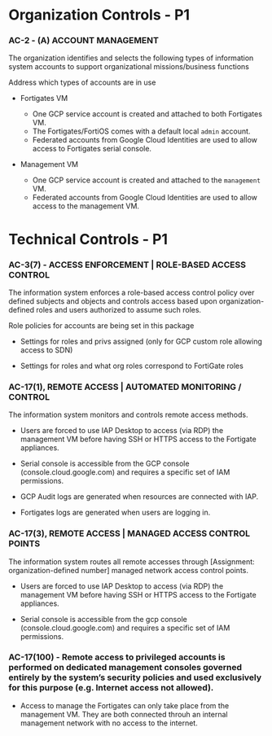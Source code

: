 # Organization Controls - P1

### AC-2 - (A) ACCOUNT MANAGEMENT
The organization identifies and selects the following types of information system accounts to support organizational missions/business functions

Address which types of accounts are in use
* Fortigates VM
  - One GCP service account is created and attached to both Fortigates VM.
  - The Fortigates/FortiOS comes with a default local `admin` account.
  - Federated accounts from Google Cloud Identities are used to allow access to Fortigates serial console.

* Management VM
  - One GCP service account is created and attached to the `management` VM.
  - Federated accounts from Google Cloud Identities are used to allow access to the management VM.

# Technical Controls - P1

### AC-3(7) - ACCESS ENFORCEMENT | ROLE-BASED ACCESS CONTROL
The information system enforces a role-based access control policy over defined subjects and objects and controls access based upon organization-defined roles and users authorized to assume such roles.

Role policies for accounts are being set in this package
* Settings for roles and privs assigned (only for GCP custom role allowing access to SDN)

* Settings for roles and what org roles correspond to FortiGate roles

### AC-17(1), REMOTE ACCESS | AUTOMATED MONITORING / CONTROL
The information system monitors and controls remote access methods.

* Users are forced to use IAP Desktop to access (via RDP) the management VM before having SSH or HTTPS access to the Fortigate appliances.

* Serial console is accessible from the GCP console (console.cloud.google.com) and requires a specific set of IAM permissions.

* GCP Audit logs are generated when resources are connected with IAP.

* Fortigates logs are generated when users are logging in.

### AC-17(3), REMOTE ACCESS | MANAGED ACCESS CONTROL POINTS
The information system routes all remote accesses through [Assignment: organization-defined number] managed network access control points.

* Users are forced to use IAP Desktop to access (via RDP) the management VM before having SSH or HTTPS access to the Fortigate appliances.

* Serial console is accessible from the gcp console (console.cloud.google.com) and requires a specific set of IAM permissions.

### AC-17(100) - Remote access to privileged accounts is performed on dedicated management consoles governed entirely by the system’s security policies and used exclusively for this purpose (e.g. Internet access not allowed).

* Access to manage the Fortigates can only take place from the management VM. They are both connected throuh an internal management network with no access to the internet.
